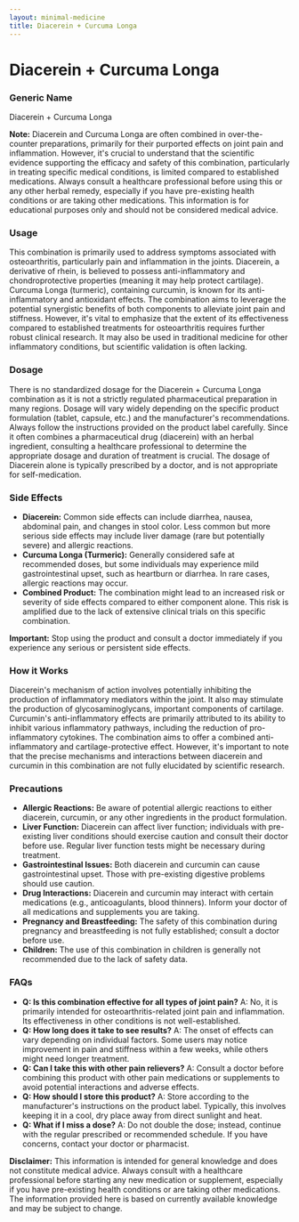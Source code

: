 ```yaml
---
layout: minimal-medicine
title: Diacerein + Curcuma Longa
---
```


# Diacerein + Curcuma Longa
### Generic Name
Diacerein + Curcuma Longa

**Note:**  Diacerein and Curcuma Longa are often combined in over-the-counter preparations, primarily for their purported effects on joint pain and inflammation.  However, it's crucial to understand that the scientific evidence supporting the efficacy and safety of this combination, particularly in treating specific medical conditions, is limited compared to established medications.  Always consult a healthcare professional before using this or any other herbal remedy, especially if you have pre-existing health conditions or are taking other medications.  This information is for educational purposes only and should not be considered medical advice.


### Usage

This combination is primarily used to address symptoms associated with osteoarthritis, particularly pain and inflammation in the joints.  Diacerein, a derivative of rhein, is believed to possess anti-inflammatory and chondroprotective properties (meaning it may help protect cartilage). Curcuma Longa (turmeric), containing curcumin, is known for its anti-inflammatory and antioxidant effects. The combination aims to leverage the potential synergistic benefits of both components to alleviate joint pain and stiffness.  However,  it's vital to emphasize that the extent of its effectiveness compared to established treatments for osteoarthritis requires further robust clinical research.  It may also be used in traditional medicine for other inflammatory conditions, but scientific validation is often lacking.


### Dosage

There is no standardized dosage for the Diacerein + Curcuma Longa combination as it is not a strictly regulated pharmaceutical preparation in many regions. Dosage will vary widely depending on the specific product formulation (tablet, capsule, etc.) and the manufacturer's recommendations.  Always follow the instructions provided on the product label carefully.  Since it often combines a pharmaceutical drug (diacerein) with an herbal ingredient, consulting a healthcare professional to determine the appropriate dosage and duration of treatment is crucial.   The dosage of Diacerein alone is typically prescribed by a doctor, and is not appropriate for self-medication.


### Side Effects

* **Diacerein:**  Common side effects can include diarrhea, nausea, abdominal pain, and changes in stool color.  Less common but more serious side effects may include liver damage (rare but potentially severe) and allergic reactions.
* **Curcuma Longa (Turmeric):** Generally considered safe at recommended doses, but some individuals may experience mild gastrointestinal upset, such as heartburn or diarrhea.  In rare cases, allergic reactions may occur.
* **Combined Product:** The combination might lead to an increased risk or severity of side effects compared to either component alone. This risk is amplified due to the lack of extensive clinical trials on this specific combination.

**Important:** Stop using the product and consult a doctor immediately if you experience any serious or persistent side effects.


### How it Works

Diacerein's mechanism of action involves potentially inhibiting the production of inflammatory mediators within the joint. It also may stimulate the production of glycosaminoglycans, important components of cartilage.  Curcumin's anti-inflammatory effects are primarily attributed to its ability to inhibit various inflammatory pathways, including the reduction of pro-inflammatory cytokines.  The combination aims to offer a combined anti-inflammatory and cartilage-protective effect. However, it's important to note that the precise mechanisms and interactions between diacerein and curcumin in this combination are not fully elucidated by scientific research.


### Precautions

* **Allergic Reactions:** Be aware of potential allergic reactions to either diacerein, curcumin, or any other ingredients in the product formulation.
* **Liver Function:** Diacerein can affect liver function; individuals with pre-existing liver conditions should exercise caution and consult their doctor before use. Regular liver function tests might be necessary during treatment.
* **Gastrointestinal Issues:**  Both diacerein and curcumin can cause gastrointestinal upset. Those with pre-existing digestive problems should use caution.
* **Drug Interactions:**  Diacerein and curcumin may interact with certain medications (e.g., anticoagulants, blood thinners).  Inform your doctor of all medications and supplements you are taking.
* **Pregnancy and Breastfeeding:**  The safety of this combination during pregnancy and breastfeeding is not fully established; consult a doctor before use.
* **Children:**  The use of this combination in children is generally not recommended due to the lack of safety data.


### FAQs

* **Q: Is this combination effective for all types of joint pain?** A:  No, it is primarily intended for osteoarthritis-related joint pain and inflammation.  Its effectiveness in other conditions is not well-established.
* **Q: How long does it take to see results?** A:  The onset of effects can vary depending on individual factors. Some users may notice improvement in pain and stiffness within a few weeks, while others might need longer treatment.
* **Q: Can I take this with other pain relievers?** A:  Consult a doctor before combining this product with other pain medications or supplements to avoid potential interactions and adverse effects.
* **Q: How should I store this product?** A:  Store according to the manufacturer's instructions on the product label.  Typically, this involves keeping it in a cool, dry place away from direct sunlight and heat.
* **Q:  What if I miss a dose?** A:  Do not double the dose; instead, continue with the regular prescribed or recommended schedule.  If you have concerns, contact your doctor or pharmacist.


**Disclaimer:** This information is intended for general knowledge and does not constitute medical advice. Always consult with a healthcare professional before starting any new medication or supplement, especially if you have pre-existing health conditions or are taking other medications.  The information provided here is based on currently available knowledge and may be subject to change.
